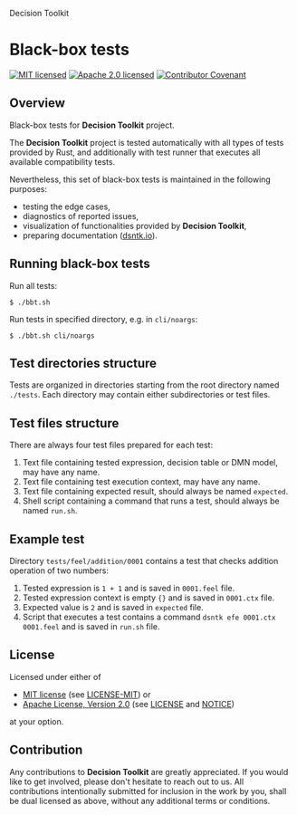 Decision Toolkit

# Black-box tests

[![MIT licensed][mit-badge]][mit-license-url]
[![Apache 2.0 licensed][apache-badge]][apache-license-url]
[![Contributor Covenant][cc-badge]][cc-url]

[mit-badge]: https://img.shields.io/badge/License-MIT-blue.svg

[mit-url]: https://opensource.org/licenses/MIT

[mit-license-url]: https://github.com/dsntk/dsntk-rs/blob/main/LICENSE-MIT

[apache-badge]: https://img.shields.io/badge/License-Apache%202.0-blue.svg

[apache-url]: https://www.apache.org/licenses/LICENSE-2.0

[apache-license-url]: https://github.com/dsntk/dsntk-rs/blob/main/LICENSE

[apache-notice-url]: https://github.com/dsntk/dsntk-rs/blob/main/NOTICE

[cc-badge]: https://img.shields.io/badge/Contributor%20Covenant-2.1-4baaaa.svg

[cc-url]: https://github.com/dsntk/dsntk-rs/blob/main/CODE_OF_CONDUCT.md

## Overview

Black-box tests for **Decision Toolkit** project.

The **Decision Toolkit** project is tested automatically with all types of tests provided by Rust,
and additionally with test runner that executes all available compatibility tests.

Nevertheless, this set of black-box tests is maintained in the following purposes:

- testing the edge cases,
- diagnostics of reported issues,
- visualization of functionalities provided by **Decision Toolkit**,
- preparing documentation ([dsntk.io](https://dsntk.io)).

## Running black-box tests

Run all tests:

```
$ ./bbt.sh
```

Run tests in specified directory, e.g. in `cli/noargs`:

```
$ ./bbt.sh cli/noargs
```

## Test directories structure

Tests are organized in directories starting from the root directory named `./tests`.
Each directory may contain either subdirectories or test files.

## Test files structure

There are always four test files prepared for each test:

1. Text file containing tested expression, decision table or DMN model, may have any name.
2. Text file containing test execution context, may have any name.
3. Text file containing expected result, should always be named `expected`.
4. Shell script containing a command that runs a test, should always be named `run.sh`.

## Example test

Directory `tests/feel/addition/0001` contains a test that checks addition operation of two numbers:

1. Tested expression is `1 + 1` and is saved in `0001.feel` file.
2. Tested expression context is empty `{}` and is saved in `0001.ctx` file.
3. Expected value is `2` and is saved in `expected` file.
4. Script that executes a test contains a command `dsntk efe 0001.ctx 0001.feel` and is saved in `run.sh` file.

## License

Licensed under either of

- [MIT license][mit-url] (see [LICENSE-MIT][mit-license-url]) or
- [Apache License, Version 2.0][apache-url] (see [LICENSE][apache-license-url] and [NOTICE][apache-notice-url])

at your option.

## Contribution

Any contributions to **Decision Toolkit** are greatly appreciated.
If you would like to get involved, please don't hesitate to reach out to us.
All contributions intentionally submitted for inclusion in the work by you,
shall be dual licensed as above, without any additional terms or conditions.

